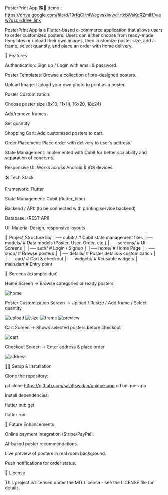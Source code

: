 PosterPrint App 🖼️🛒                                   demo : https://drive.google.com/file/d/19rfqCHnIWegvsxIwvyHrtkbWsKqRZmlH/view?usp=drive_link

PosterPrint App is a Flutter-based e-commerce application that allows users to order customized posters.
Users can either choose from ready-made templates or upload their own images, then customize poster size, add a frame, select quantity, and place an order with home delivery.

🚀 Features

Authentication: Sign up / Login with email & password.

Poster Templates: Browse a collection of pre-designed posters.

Upload Image: Upload your own photo to print as a poster.

Poster Customization:

Choose poster size (8x10, 11x14, 16x20, 18x24)

Add/remove frames

Set quantity

Shopping Cart: Add customized posters to cart.

Order Placement: Place order with delivery to user’s address.

State Management: Implemented with Cubit for better scalability and separation of concerns.

Responsive UI: Works across Android & iOS devices.

🛠️ Tech Stack

Framework: Flutter

State Management: Cubit (flutter_bloc)

Backend / API: (to be connected with printing service backend)

Database: (REST API)

UI: Material Design, responsive layouts

📂 Project Structure
lib/
│── cubits/               # Cubit state management files
│── models/               # Data models (Poster, User, Order, etc.)
│── screens/              # UI Screens
│   │── auth/             # Login / Signup
│   │── home/             # Home Page
│   │── shop/             # Browse posters
│   │── details/          # Poster details & customization
│   │── cart/             # Cart & checkout
│── widgets/              # Reusable widgets
│── main.dart             # Entry point

📸 Screens (example idea)

Home Screen → Browse categories or ready posters



![home](https://github.com/user-attachments/assets/eef039ba-166a-4906-a031-ecb9bc04b1e6)



Poster Customization Screen → Upload / Resize / Add frame / Select quantity

![upload](https://github.com/user-attachments/assets/8d9da4d5-6676-4b6e-8698-b59aff840d76)
![size](https://github.com/user-attachments/assets/29bd9237-7032-407c-a743-3b335c14c497)
![frame](https://github.com/user-attachments/assets/37841e8d-9d4c-417f-a0ee-3b3f215619d3)
![preview](https://github.com/user-attachments/assets/d3663d36-e233-4fa4-8c59-435ed1d49e84)




Cart Screen → Shows selected posters before checkout

![cart](https://github.com/user-attachments/assets/4e4323a1-edd7-4688-a753-aca2af2beb8a)

Checkout Screen → Enter address & place order

![address](https://github.com/user-attachments/assets/38634bc4-b124-45d7-90af-61a623583900)


🧑‍💻 Setup & Installation

Clone the repository:


git clone https://github.com/salahswidan/unique-app
cd unique-app


Install dependencies:

flutter pub get       



flutter run

📌 Future Enhancements

Online payment integration (Stripe/PayPal).

AI-based poster recommendations.


Live preview of posters in real room background.

Push notifications for order status.

📄 License

This project is licensed under the MIT License - see the LICENSE
 file for details.

